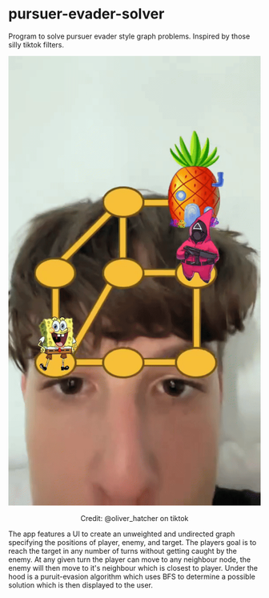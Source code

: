 # pursuer-evader-solver
Program to solve pursuer evader style graph problems. Inspired by those silly tiktok filters.

<p align="center">
  <img src="https://github.com/adxb-pxthxn/pursuer-evader-solver/blob/main/tiktok.gif" alt="Tiktok Gif @oliver_hatcher">
</p>

<p align="center"> Credit: @oliver_hatcher on tiktok </p>

The app features a UI to create an unweighted and undirected graph specifying the positions of player, enemy, and target. The players goal is to reach the target in any number of turns without getting caught by the enemy. At any given turn the player can move to any neighbour node, the enemy will then move to it's neighbour which is closest to player. Under the hood is a puruit-evasion algorithm which uses BFS to determine a possible solution which is then displayed to the user.




